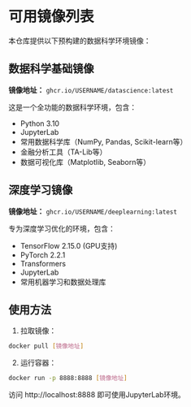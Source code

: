 # 可用镜像列表

本仓库提供以下预构建的数据科学环境镜像：

## 数据科学基础镜像

**镜像地址：** `ghcr.io/USERNAME/datascience:latest`

这是一个全功能的数据科学环境，包含：
- Python 3.10
- JupyterLab
- 常用数据科学库（NumPy, Pandas, Scikit-learn等）
- 金融分析工具（TA-Lib等）
- 数据可视化库（Matplotlib, Seaborn等）

## 深度学习镜像

**镜像地址：** `ghcr.io/USERNAME/deeplearning:latest`

专为深度学习优化的环境，包含：
- TensorFlow 2.15.0 (GPU支持)
- PyTorch 2.2.1
- Transformers
- JupyterLab
- 常用机器学习和数据处理库

## 使用方法

1. 拉取镜像：
```bash
docker pull [镜像地址]
```

2. 运行容器：
```bash
docker run -p 8888:8888 [镜像地址]
```

访问 http://localhost:8888 即可使用JupyterLab环境。